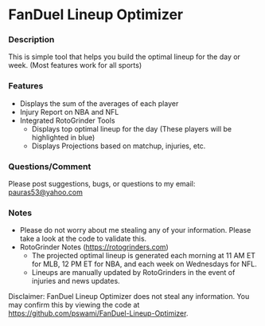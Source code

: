 # FanDuel Lineup Optimizer

### Description
This is simple tool that helps you build the optimal lineup for the day or week. (Most features work for all sports)

### Features
* Displays the sum of the averages of each player
* Injury Report on NBA and NFL
* Integrated RotoGrinder Tools
  * Displays top optimal lineup for the day (These players will be highlighted in blue)
  * Displays Projections based on matchup, injuries, etc.

### Questions/Comment

Please post suggestions, bugs, or questions to my email: pauras53@yahoo.com

### Notes

* Please do not worry about me stealing any of your information. Please take a look at the code to validate this.
* RotoGrinder Notes (https://rotogrinders.com)
  * The projected optimal lineup is generated each morning at 11 AM ET for MLB, 12 PM ET for NBA, and each week on Wednesdays for NFL.
  * Lineups are manually updated by RotoGrinders in the event of injuries and news updates.

Disclaimer: FanDuel Lineup Optimizer does not steal any information. You may confirm this by viewing the code at https://github.com/pswami/FanDuel-Lineup-Optimizer. 
